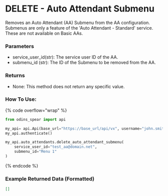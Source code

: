 # DELETE - Auto Attendant Submenu

Removes an Auto Attendant (AA) Submenu from the AA configuration. Submenus are only a feature of the 'Auto Attendant - Standard' service. These are not available on Basic AAs.

### Parameters&#x20;

* service_user_id(str): The service user ID of the AA.
* submenu_id (str): The ID of the Submenu to be removed from the AA. 

### Returns

* None: This method does not return any specific value.

### How To Use:

{% code overflow="wrap" %}
```python
from odins_spear import api

my_api= api.Api(base_url="https://base_url/api/vx", username="john.smith", password="ODIN_INSTANCE_1")
my_api.authenticate()

my_api.auto_attendants.delete_auto_attendant_submenu(
    service_user_id="test_aa@domain.net", 
    submenu_id="Menu 1"
)
```
{% endcode %}

### Example Returned Data (Formatted)
```json
[]


```
